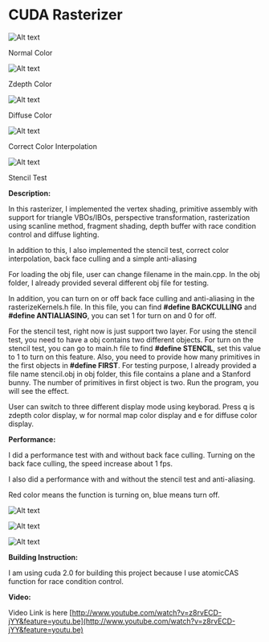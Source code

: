 # CUDA Rasterizer #

![Alt text](renders/normal.png "Normal Color")

Normal Color

![Alt text](renders/zdepth.png "Zdepth Color")

Zdepth Color

![Alt text](renders/diffuse.png "Diffuse Color")

Diffuse Color

![Alt text](renders/color.png "Color Interpolation")

Correct Color Interpolation

![Alt text](renders/stencil.png "Stencil Test")

Stencil Test



**Description:**

In this rasterizer, I implemented the vertex shading, primitive assembly with support for triangle VBOs/IBOs, perspective transformation, rasterization using scanline method, fragment shading, depth buffer with race condition control and diffuse lighting.

In addition to this, I also implemented the stencil test, correct color interpolation, back face culling and a simple anti-aliasing

For loading the obj file, user can change filename in the main.cpp. In the obj folder, I already provided several different obj file for testing.

In addition, you can turn on or off back face culling and anti-aliasing in the rasterizeKernels.h file. In this file, you can find **#define BACKCULLING** and **#define ANTIALIASING**, you can set 1 for turn on and 0 for off.

For the stencil test, right now is just support two layer. For using the stencil test, you need to have a obj contains two different objects. For turn on the stencil test, you can go to main.h file to find **#define STENCIL**, set this value to 1 to turn on this feature. Also, you need to provide how many primitives in the first objects in **#define FIRST**. For testing purpose, I already provided a file name stencil.obj in obj folder, this file contains a plane and a Stanford bunny. The number of primitives in first object is two. Run the program, you will see the effect.

User can switch to three different display mode using keyborad. Press q is zdepth color display, w for normal map color display and e for diffuse color display.


**Performance:**

I did a performance test with and without back face culling. Turning on the back face culling, the speed increase about 1 fps.

I also did a performance with and without the stencil test and anti-aliasing.

Red color means the function is turning on, blue means turn off.

![Alt text](backface.png "backface")

![Alt text](stenciltest.png "backface")

![Alt text](antialsasing.png "backface")


**Building Instruction:**

I am using cuda 2.0 for building this project because I use atomicCAS function for race condition control.

**Video:**

Video Link is here [http://www.youtube.com/watch?v=z8rvECD-jYY&feature=youtu.be](http://www.youtube.com/watch?v=z8rvECD-jYY&feature=youtu.be)

